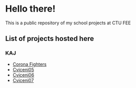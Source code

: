 # Hello there!

This is a public repository of my school projects at CTU FEE

## List of projects hosted here

### KAJ

* [Corona Fighters](/KAJ/CoronaFighters/index.html)
* [Cviceni05](/KAJ/cviceni05/index.html)
* [Cviceni06](/KAJ/cviceni06/index.html)
* [Cviceni07](/KAJ/cviceni07/index.html)